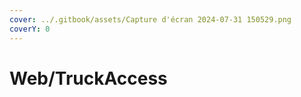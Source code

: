 ```yaml
---
cover: ../.gitbook/assets/Capture d'écran 2024-07-31 150529.png
coverY: 0
---
```


# Web/TruckAccess

